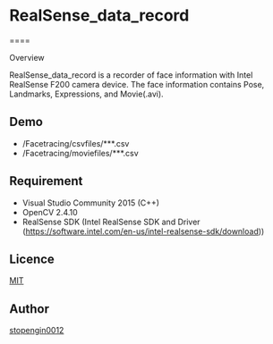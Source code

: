 # RealSense_data_record

====

Overview

RealSense_data_record is a recorder of face information with Intel RealSense F200 camera device.
The face information contains Pose, Landmarks, Expressions, and Movie(.avi).

## Demo
* /Facetracing/csvfiles/***.csv
* /Facetracing/moviefiles/***.csv

## Requirement
* Visual Studio Community 2015 (C++)
* OpenCV 2.4.10
* RealSense SDK (Intel RealSense SDK and Driver (https://software.intel.com/en-us/intel-realsense-sdk/download))

## Licence

[MIT](https://github.com/stopengin0012/tool/blob/master/LICENCE)

## Author

[stopengin0012](https://github.com/stopengin0012)
